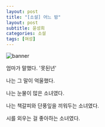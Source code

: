 ```yaml
---
layout: post
title: "[소설] 어느 밤"
layout: post
subtitle: 윤성희
categories: 소설
tags: [여성]
---
```

![banner]([https://github.com/iloveliterature/iloveliterature.github.io/blob/master/assets/images/%EC%96%B4%EB%8A%90_%EB%B0%A4.jpeg])

엄마가 말했다. '못된년'

나는 그 말이 억울했다.

나는 눈물이 많은 소녀였다. 

나는 책갈피와 단풍잎을 끼워두는 소녀였다.

시를 외우는 걸 좋아하는 소녀였다.

